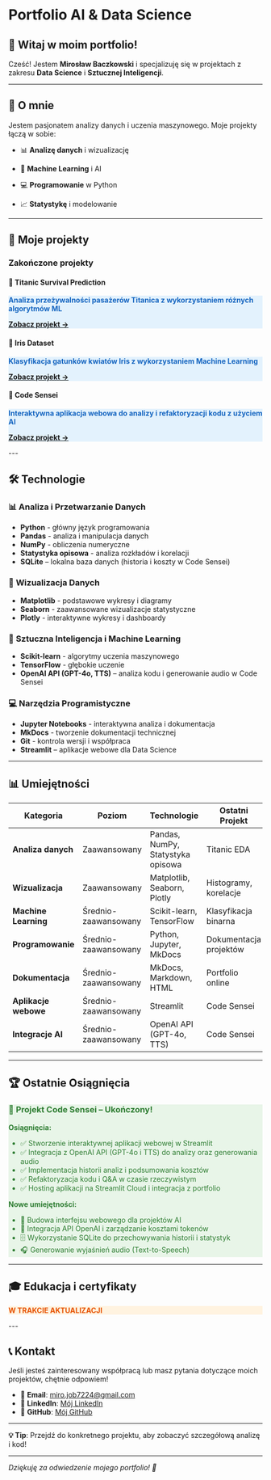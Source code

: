 #  Portfolio AI & Data Science

## 👋 Witaj w moim portfolio!

Cześć! Jestem **Mirosław Baczkowski** i specjalizuję się w projektach z zakresu **Data Science** i **Sztucznej Inteligencji**. 

---

## 🎯 O mnie

Jestem pasjonatem analizy danych i uczenia maszynowego. Moje projekty łączą w sobie:

- 📊 **Analizę danych** i wizualizację

- 🤖 **Machine Learning** i AI

- 💻 **Programowanie** w Python

- 📈 **Statystykę** i modelowanie

---

## 🚀 Moje projekty

### **Zakończone projekty**

#### 🚢 Titanic Survival Prediction

<div class="admonition note" markdown style="background-color: #e3f2fd !important; border-color: #2196f3 !important; color: #1565c0 !important;">

**Analiza przeżywalności pasażerów Titanica z wykorzystaniem różnych algorytmów ML**

[**Zobacz projekt →**](Titanic/index.md)

</div>

#### 🌸 Iris Dataset

<div class="admonition note" markdown style="background-color: #e3f2fd !important; border-color: #2196f3 !important; color: #1565c0 !important;">

**Klasyfikacja gatunków kwiatów Iris z wykorzystaniem Machine Learning**

[**Zobacz projekt →**](Iris/index.md)

</div>

#### 🧠 Code Sensei

<div class="admonition note" markdown style="background-color: #e3f2fd !important; border-color: #2196f3 !important; color: #1565c0 !important;">

**Interaktywna aplikacja webowa do analizy i refaktoryzacji kodu z użyciem AI**  

[**Zobacz projekt →**](Code_sensei/code_sensei.md)

</div>
---

## 🛠️ Technologie

<div class="grid" markdown>

### 📊 **Analiza i Przetwarzanie Danych**
- **Python** - główny język programowania
- **Pandas** - analiza i manipulacja danych
- **NumPy** - obliczenia numeryczne
- **Statystyka opisowa** - analiza rozkładów i korelacji
- **SQLite** – lokalna baza danych (historia i koszty w Code Sensei)

### 🎨 **Wizualizacja Danych**
- **Matplotlib** - podstawowe wykresy i diagramy
- **Seaborn** - zaawansowane wizualizacje statystyczne
- **Plotly** - interaktywne wykresy i dashboardy

### 🤖 **Sztuczna Inteligencja i Machine Learning**
- **Scikit-learn** - algorytmy uczenia maszynowego
- **TensorFlow** - głębokie uczenie
- **OpenAI API (GPT-4o, TTS)** – analiza kodu i generowanie audio w Code Sensei


### 💻 **Narzędzia Programistyczne**
- **Jupyter Notebooks** - interaktywna analiza i dokumentacja
- **MkDocs** - tworzenie dokumentacji technicznej
- **Git** - kontrola wersji i współpraca
- **Streamlit** – aplikacje webowe dla Data Science

</div>

---

## 📊 Umiejętności

| Kategoria | Poziom | Technologie | Ostatni Projekt |
|-----------|--------|-------------|-----------------|
| **Analiza danych** | Zaawansowany | Pandas, NumPy, Statystyka opisowa | Titanic EDA |
| **Wizualizacja** | Zaawansowany | Matplotlib, Seaborn, Plotly | Histogramy, korelacje |
| **Machine Learning** | Średnio-zaawansowany | Scikit-learn, TensorFlow | Klasyfikacja binarna |
| **Programowanie** | Średnio-zaawansowany | Python, Jupyter, MkDocs | Dokumentacja projektów |
| **Dokumentacja** | Średnio-zaawansowany | MkDocs, Markdown, HTML | Portfolio online |
| **Aplikacje webowe** | Średnio-zaawansowany | Streamlit | Code Sensei |
| **Integracje AI** | Średnio-zaawansowany | OpenAI API (GPT-4o, TTS) | Code Sensei |


---

## 🏆 Ostatnie Osiągnięcia

<div class="admonition success" markdown style="background-color: #e8f5e8 !important; border-color: #4caf50 !important; color: #2e7d32 !important;">

### 🧠 **Projekt Code Sensei – Ukończony!**

**Osiągnięcia:**
- ✅ Stworzenie interaktywnej aplikacji webowej w Streamlit
- ✅ Integracja z OpenAI API (GPT-4o i TTS) do analizy oraz generowania audio
- ✅ Implementacja historii analiz i podsumowania kosztów
- ✅ Refaktoryzacja kodu i Q&A w czasie rzeczywistym
- ✅ Hosting aplikacji na Streamlit Cloud i integracja z portfolio

**Nowe umiejętności:**
- 🧩 Budowa interfejsu webowego dla projektów AI
- 🔑 Integracja API OpenAI i zarządzanie kosztami tokenów
- 🗄️ Wykorzystanie SQLite do przechowywania historii i statystyk
- 🎧 Generowanie wyjaśnień audio (Text-to-Speech)

</div>

---

## 🎓 Edukacja i certyfikaty

<div class="admonition warning" markdown style="background-color: #fff3e0 !important; border-color: #ff9800 !important; color: #e65100 !important;">

**W TRAKCIE AKTUALIZACJI**

</div> 
---

## 📞 Kontakt

Jeśli jesteś zainteresowany współpracą lub masz pytania dotyczące moich projektów, chętnie odpowiem!

- 📧 **Email**: [miro.job7224@gmail.com](mailto:miro.job7224@gmail.com)
- 💼 **LinkedIn**: [Mój LinkedIn](https://www.linkedin.com/in/mirosław-baczkowski-00a449377)
- 🐙 **GitHub**: [Mój GitHub](https://github.com/Miroslaw7224/My_Ai_Portfolio)

---

<div class="admonition note" markdown>

**💡 Tip**: Przejdź do konkretnego projektu, aby zobaczyć szczegółową analizę i kod!

</div>

---

*Dziękuję za odwiedzenie mojego portfolio! 🚀* 
